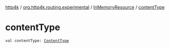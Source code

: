 [http4k](../../index.md) / [org.http4k.routing.experimental](../index.md) / [InMemoryResource](index.md) / [contentType](./content-type.md)

# contentType

`val contentType: `[`ContentType`](../../org.http4k.core/-content-type/index.md)